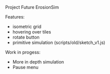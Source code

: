 Project Future ErosionSim

Features:
- isometric grid
- hovering over tiles
- rotate button
- primitive simulation (scripts/old/sketch_v1.js)

Work in progess:
- More in depth simulation
- Pause menu
